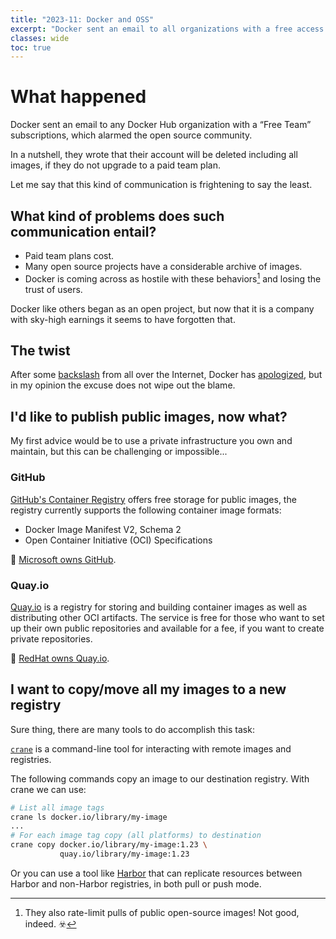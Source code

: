 ```yaml
---
title: "2023-11: Docker and OSS"
excerpt: "Docker sent an email to all organizations with a free access plan with content that is alarming to say the least."
classes: wide
toc: true
---
```


# What happened

Docker sent an email to any Docker Hub organization with a “Free Team” subscriptions, which alarmed the open source community.

In a nutshell, they wrote that their account will be deleted including all images, if they do not upgrade to a paid team plan.

Let me say that this kind of communication is frightening to say the least.

## What kind of problems does such communication entail?

- Paid team plans cost.
- Many open source projects have a considerable archive of images.
- Docker is coming across as hostile with these behaviors[^1] and losing the trust of users.

Docker like others began as an open project, but now that it is a company with sky-high earnings it seems to have forgotten that.

## The twist

After some [backslash](https://news.ycombinator.com/item?id=35154025) from all over the Internet, Docker has [apologized](https://www.docker.com/blog/we-apologize-we-did-a-terrible-job-announcing-the-end-of-docker-free-teams/), but in my opinion the excuse does not wipe out the blame.

## I'd like to publish public images, now what?

My first advice would be to use a private infrastructure you own and maintain, but this can be challenging or impossible...

### GitHub

[GitHub's Container Registry](https://docs.github.com/en/packages/working-with-a-github-packages-registry/working-with-the-container-registry) offers free storage for public images, the registry currently supports the following container image formats:

- Docker Image Manifest V2, Schema 2
- Open Container Initiative (OCI) Specifications

:loudspeaker: [Microsoft owns GitHub](https://news.microsoft.com/announcement/microsoft-acquires-github/).

### Quay.io

[Quay.io](https://access.redhat.com/articles/quayio-help) is a registry for storing and building container images as well as distributing other OCI artifacts. The service is free for those who want to set up their own public repositories and available for a fee, if you want to create private repositories.

:loudspeaker: [RedHat owns Quay.io](https://quay.io/about/).

## I want to copy/move all my images to a new registry

Sure thing, there are many tools to do accomplish this task:

[`crane`](https://github.com/google/go-containerregistry/tree/main/cmd/crane) is a command-line tool for interacting with remote images and registries.

The following commands copy an image to our destination registry. With crane we can use:

```bash
# List all image tags
crane ls docker.io/library/my-image
...
# For each image tag copy (all platforms) to destination
crane copy docker.io/library/my-image:1.23 \
           quay.io/library/my-image:1.23
```

Or you can use a tool like [Harbor](https://goharbor.io/docs/2.7.0/administration/configuring-replication/manage-replications/) that can replicate resources between Harbor and non-Harbor registries, in both pull or push mode.

[^1]: They also rate-limit pulls of public open-source images! Not good, indeed. :biohazard: